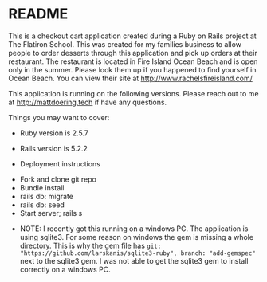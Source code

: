 # README

This is a checkout cart application created during a Ruby on Rails project at The Flatiron School. This was created for my families business to allow people to order desserts through this application and pick up orders at their restaurant. The restaurant is located in Fire Island Ocean Beach and is open only in the summer. Please look them up if you happened to find yourself in Ocean Beach. You can view their site at http://www.rachelsfireisland.com/

This application is running on the following versions. Please reach out to me at http://mattdoering.tech if have any questions.

Things you may want to cover:

* Ruby version is 2.5.7

* Rails version is 5.2.2

* Deployment instructions

 - Fork and clone git repo
 - Bundle install
 - rails db: migrate
 - rails db: seed
 - Start server; rails s

 * NOTE: I recently got this running on a windows PC. The application is using sqlite3. For some reason on windows the gem is missing a whole directory. This is why the gem file has `git: "https://github.com/larskanis/sqlite3-ruby", branch: "add-gemspec"` next to the sqlite3 gem. I was not able to get the sqlite3 gem to install correctly on a windows PC.
